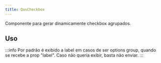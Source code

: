 ```yaml
---
title: QasCheckbox
---
```


Componente para gerar dinamicamente checkbox agrupados.

<doc-api file="checkbox/QasCheckbox" name="QasCheckbox" />

## Uso
:::info
Por padrão é exibido a label em casos de ser options group, quando se recebe a prop "label". Caso não queria exibir, basta não enviar.
:::
<doc-example file="QasCheckbox/Single" title="Single" />
<doc-example file="QasCheckbox/Options" title="Options" />
<doc-example file="QasCheckbox/Children" title="Children options" />
<doc-example file="QasCheckbox/WithError" title="Com erro" />
